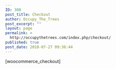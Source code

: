 ```yaml
---
ID: 388
post_title: Checkout
author: Occupy_The_Trees
post_excerpt: ""
layout: page
permalink: >
  http://occupythetrees.com/index.php/checkout/
published: true
post_date: 2018-07-27 09:36:44
---
```

[woocommerce_checkout]
